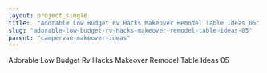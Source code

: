 ```yaml
---
layout: project_single
title:  "Adorable Low Budget Rv Hacks Makeover Remodel Table Ideas 05"
slug: "adorable-low-budget-rv-hacks-makeover-remodel-table-ideas-05"
parent: "campervan-makeover-ideas"
---
```

Adorable Low Budget Rv Hacks Makeover Remodel Table Ideas 05